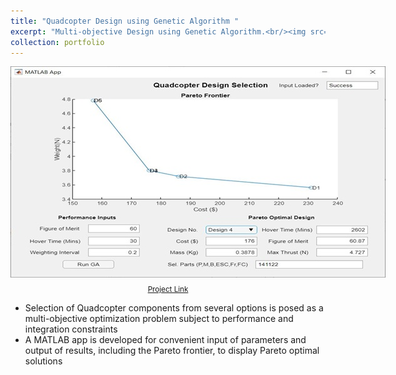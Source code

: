 ```yaml
---
title: "Quadcopter Design using Genetic Algorithm "
excerpt: "Multi-objective Design using Genetic Algorithm.<br/><img src='/images/quadGA.JPG'>"
collection: portfolio
---
```

<img src="/images/quadGA.JPG" style="display: block; margin-left: auto; margin-right: auto; max-width: 600px;">
<p style="text-align: center; font-size: smaller;"><a href="https://github.com/ra-georgi/Quadcopter-Design-GA">Project Link</a></p>

* Selection of Quadcopter components from several options is posed as a multi-objective optimization problem subject
to performance and integration constraints
* A MATLAB app is developed for convenient input of parameters and output of results, including the Pareto frontier, to display Pareto optimal solutions

